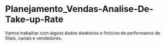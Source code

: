 # Planejamento_Vendas-Analise-De-Take-up-Rate
Vamos trabalhar com alguns dados aleatórios e fictícios de performance de filiais, canais e vendedores. 
